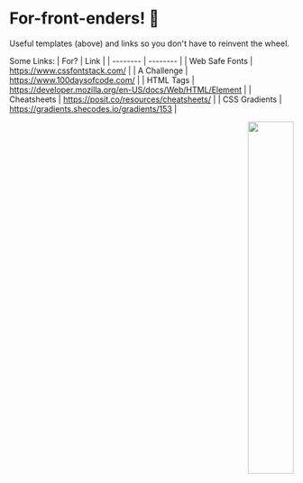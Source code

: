 # For-front-enders! 🫠
Useful templates (above) and links so you don't have to reinvent the wheel.

Some Links:
| For?     | Link | 
| -------- | -------- | 
| Web Safe Fonts  | https://www.cssfontstack.com/ | 
| A Challenge | https://www.100daysofcode.com/ |
| HTML Tags | https://developer.mozilla.org/en-US/docs/Web/HTML/Element |
| Cheatsheets | https://posit.co/resources/cheatsheets/ |
| CSS Gradients | https://gradients.shecodes.io/gradients/153 |

<div align="right">
  <img align="right" width="40%" src="https://owlbertsio-resized.s3.amazonaws.com/Popper.psd.full.png">
</div>
